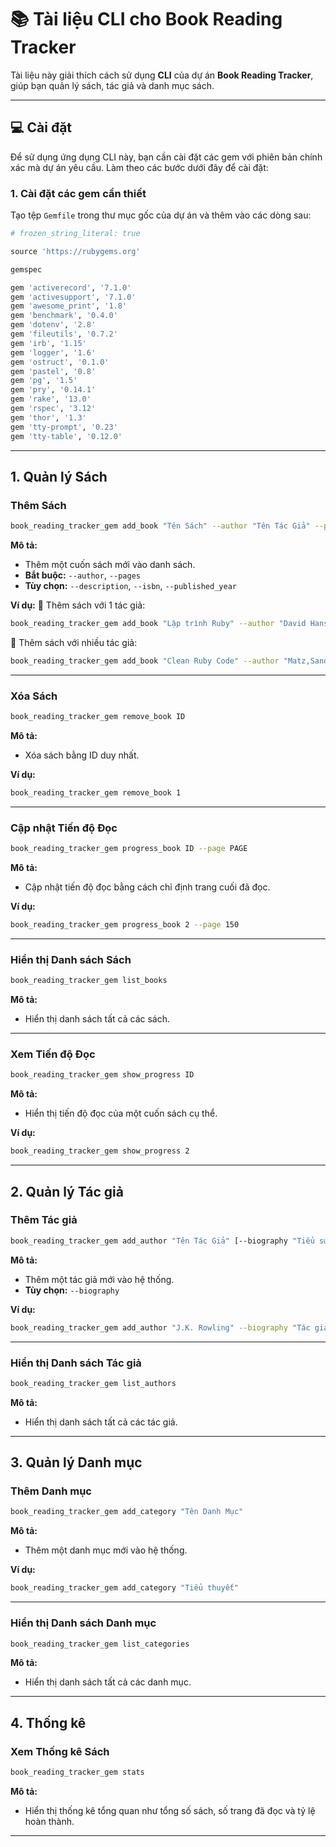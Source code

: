 # 📚 Tài liệu CLI cho **Book Reading Tracker**

Tài liệu này giải thích cách sử dụng **CLI** của dự án **Book Reading Tracker**, giúp bạn quản lý sách, tác giả và danh mục sách.

---

## 💻 Cài đặt

Để sử dụng ứng dụng CLI này, bạn cần cài đặt các gem với phiên bản chính xác mà dự án yêu cầu. Làm theo các bước dưới đây để cài đặt:

### 1. **Cài đặt các gem cần thiết**

Tạo tệp `Gemfile` trong thư mục gốc của dự án và thêm vào các dòng sau:

```ruby
# frozen_string_literal: true

source 'https://rubygems.org'

gemspec

gem 'activerecord', '7.1.0'
gem 'activesupport', '7.1.0'
gem 'awesome_print', '1.8'
gem 'benchmark', '0.4.0'
gem 'dotenv', '2.8'
gem 'fileutils', '0.7.2'
gem 'irb', '1.15'
gem 'logger', '1.6'
gem 'ostruct', '0.1.0'
gem 'pastel', '0.8'
gem 'pg', '1.5'
gem 'pry', '0.14.1'
gem 'rake', '13.0'
gem 'rspec', '3.12'
gem 'thor', '1.3'
gem 'tty-prompt', '0.23'
gem 'tty-table', '0.12.0'

```

---

## 1. **Quản lý Sách**

### Thêm Sách
```bash
book_reading_tracker_gem add_book "Tên Sách" --author "Tên Tác Giả" --pages 300 [--description "..."] [--isbn "..."] [--published_year 2023]
```

**Mô tả:**
- Thêm một cuốn sách mới vào danh sách.
- **Bắt buộc:** `--author`, `--pages`
- **Tùy chọn:** `--description`, `--isbn`, `--published_year`

**Ví dụ:**
📗 Thêm sách với 1 tác giả:
```bash
book_reading_tracker_gem add_book "Lập trình Ruby" --author "David Hansson" --pages 300 --description "Học Ruby" --isbn "978-1234567890" --published_year 2023
```

📘 Thêm sách với nhiều tác giả:
```bash
book_reading_tracker_gem add_book "Clean Ruby Code" --author "Matz,Sandi Metz,Avdi Grimm" --pages 280 --description "Viết Ruby sạch và hiệu quả" --isbn "978-9876543210" --published_year 2024
```

---

### Xóa Sách
```bash
book_reading_tracker_gem remove_book ID
```

**Mô tả:**
- Xóa sách bằng ID duy nhất.

**Ví dụ:**
```bash
book_reading_tracker_gem remove_book 1
```

---

### Cập nhật Tiến độ Đọc
```bash
book_reading_tracker_gem progress_book ID --page PAGE
```

**Mô tả:**
- Cập nhật tiến độ đọc bằng cách chỉ định trang cuối đã đọc.

**Ví dụ:**
```bash
book_reading_tracker_gem progress_book 2 --page 150
```

---

### Hiển thị Danh sách Sách
```bash
book_reading_tracker_gem list_books
```

**Mô tả:**
- Hiển thị danh sách tất cả các sách.

---

### Xem Tiến độ Đọc
```bash
book_reading_tracker_gem show_progress ID
```

**Mô tả:**
- Hiển thị tiến độ đọc của một cuốn sách cụ thể.

**Ví dụ:**
```bash
book_reading_tracker_gem show_progress 2
```

---

## 2. **Quản lý Tác giả**

### Thêm Tác giả
```bash
book_reading_tracker_gem add_author "Tên Tác Giả" [--biography "Tiểu sử"]
```

**Mô tả:**
- Thêm một tác giả mới vào hệ thống.
- **Tùy chọn:** `--biography`

**Ví dụ:**
```bash
book_reading_tracker_gem add_author "J.K. Rowling" --biography "Tác giả của Harry Potter"
```

---

### Hiển thị Danh sách Tác giả
```bash
book_reading_tracker_gem list_authors
```

**Mô tả:**
- Hiển thị danh sách tất cả các tác giả.

---

## 3. **Quản lý Danh mục**

### Thêm Danh mục
```bash
book_reading_tracker_gem add_category "Tên Danh Mục"
```

**Mô tả:**
- Thêm một danh mục mới vào hệ thống.

**Ví dụ:**
```bash
book_reading_tracker_gem add_category "Tiểu thuyết"
```

---

### Hiển thị Danh sách Danh mục
```bash
book_reading_tracker_gem list_categories
```

**Mô tả:**
- Hiển thị danh sách tất cả các danh mục.

---

## 4. **Thống kê**

### Xem Thống kê Sách
```bash
book_reading_tracker_gem stats
```

**Mô tả:**
- Hiển thị thống kê tổng quan như tổng số sách, số trang đã đọc và tỷ lệ hoàn thành.

---
